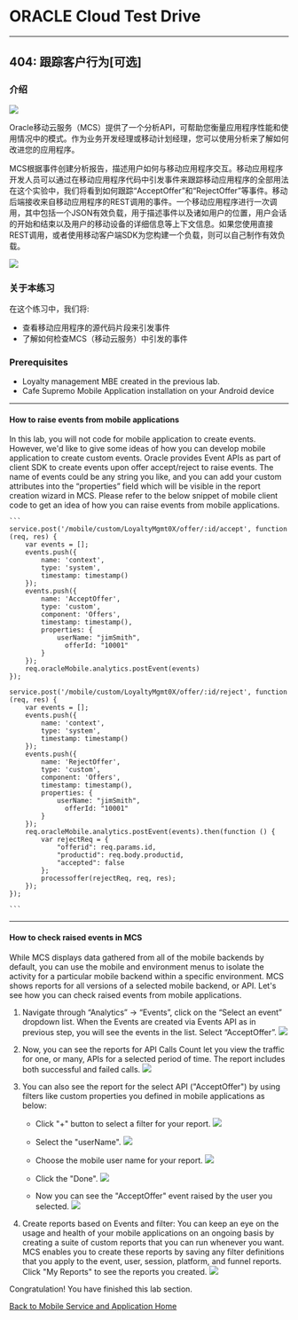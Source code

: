 # ORACLE Cloud Test Drive #
-----
## 404: 跟踪客户行为[可选] ##

### 介绍 ###
![](../common/images/mobile/404-Analytics_Overview.png)

Oracle移动云服务（MCS）提供了一个分析API，可帮助您衡量应用程序性能和使用情况中的模式。作为业务开发经理或移动计划经理，您可以使用分析来了解如何改进您的应用程序。

MCS根据事件创建分析报告，描述用户如何与移动应用程序交互。移动应用程序开发人员可以通过在移动应用程序代码中引发事件来跟踪移动应用程序的全部用法在这个实验中，我们将看到如何跟踪“AcceptOffer”和“RejectOffer”等事件。移动后端接收来自移动应用程序的REST调用的事件。一个移动应用程序进行一次调用，其中包括一个JSON有效负载，用于描述事件以及诸如用户的位置，用户会话的开始和结束以及用户的移动设备的详细信息等上下文信息。如果您使用直接REST调用，或者使用移动客户端SDK为您构建一个负载，则可以自己制作有效负载。


![](../common/images/mobile/404-Analytics_Mechanism.png)


### 关于本练习 ###
在这个练习中，我们将:
- 查看移动应用程序的源代码片段来引发事件
- 了解如何检查MCS（移动云服务）中引发的事件

### Prerequisites ###
- Loyalty management MBE created in the previous lab.
- Cafe Supremo Mobile Application installation on your Android device

----

#### How to raise events from mobile applications ####
In this lab, you will not code for mobile application to create events. However, we'd like to give some ideas of how you can develop mobile application to create custom events. Oracle provides Event APIs as part of client SDK to create events upon offer accept/reject to raise events. The name of events could be any string you like, and you can add your custom attributes into the “properties” field which will be visible in the report creation wizard in MCS. Please refer to the below snippet of mobile client code to get an idea of how you can raise events from mobile applications.

    ```
    service.post('/mobile/custom/LoyaltyMgmt0X/offer/:id/accept', function (req, res) {
        var events = [];
        events.push({
            name: 'context',
            type: 'system',
            timestamp: timestamp()
        });
        events.push({
            name: 'AcceptOffer',
            type: 'custom',
            component: 'Offers',
            timestamp: timestamp(),
            properties: {
                userName: "jimSmith",
                  offerId: "10001"
            }
        });
        req.oracleMobile.analytics.postEvent(events)
    });

    service.post('/mobile/custom/LoyaltyMgmt0X/offer/:id/reject', function (req, res) {
        var events = [];
        events.push({
            name: 'context',
            type: 'system',
            timestamp: timestamp()
        });
        events.push({
            name: 'RejectOffer',
            type: 'custom',
            component: 'Offers',
            timestamp: timestamp(),
            properties: {
                userName: "jimSmith",
                  offerId: "10001"
            }
        });
        req.oracleMobile.analytics.postEvent(events).then(function () {
            var rejectReq = {
                "offerid": req.params.id,
                "productid": req.body.productid,
                "accepted": false
            };
            processoffer(rejectReq, req, res);
        });
    });

    ```

---
#### How to check raised events in MCS ####
While MCS displays data gathered from all of the mobile backends by default, you can use the mobile and environment menus to isolate the activity for a particular mobile backend within a specific environment. MCS shows reports for all versions of a selected mobile backend, or API. Let's see how you can check raised events from mobile applications.

1. Navigate through “Analytics” -> “Events”, click on the “Select an event” dropdown list. When the Events are created via Events API as in previous step, you will see the events in the list. Select “AcceptOffer”.
![](../common/images/mobile/404-Analytics_Event_Check.png)


2. Now, you can see the reports for API Calls Count let you view the traffic for one, or many, APIs for a selected period of time. The report includes both successful and failed calls.
![](../common/images/mobile/404-Analytics_Event_Count.png)


3. You can also see the report for the select API ("AcceptOffer") by using filters like custom properties you defined in mobile applications as below:
    - Click "+" button to select a filter for your report.
    ![](../common/images/mobile/404-Analytics_Event_View_Filter.png)

    - Select the "userName".
    ![](../common/images/mobile/404-Analytics_Event_View2.png)

    - Choose the mobile user name for your report.
    ![](../common/images/mobile/404-Analytics_Event_View3.png)

    - Click the "Done".
    ![](../common/images/mobile/404-Analytics_Event_View4.png)

    - Now you can see the "AcceptOffer" event raised by the user you selected.
    ![](../common/images/mobile/404-Analytics_Event_View5.png)

4. Create reports based on Events and filter: You can keep an eye on the usage and health of your mobile applications on an ongoing basis by creating a suite of custom reports that you can run whenever you want. MCS enables you to create these reports by saving any filter definitions that you apply to the event, user, session, platform, and funnel reports. Click "My Reports" to see the reports you created.
![](../common/images/mobile/404-Analytics_Event_Report_Creation.png)


Congratulation! You have finished this lab section.

[Back to Mobile Service and Application Home](README.md)
